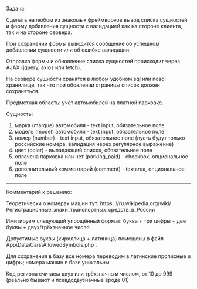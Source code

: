 Задача:

Сделать на любом из знакомых фреймворков 
вывод списка сущностей и форму добавления сущности 
с валидацией как на стороне клиента, так и на стороне сервера.

При сохранении формы 
выводится сообщение об успешном добавлении сущности 
или об ошибке валидации.

Отправка формы и обновление списка сущностей 
происходит через AJAX (jquery, axios или fetch).

На сервере сущности хранятся в любом удобном sql или nosql хранилище, 
так что при обовлении страницы список должен сохраняться.

Предметная область: учёт автомобилей на платной парковке.

Сущность:
1) марка (marque) автомобиля - text input, обязательное поле
2) модель (model) автомобиля - text input, обязательное поле
3) номер (number) - text input, обязательное поле (пусть будут только российские номера, валидация через регулярное выражение)
4) цвет (color) - выпадающий список, обязательное поле
5) оплачена парковка или нет (parking_paid) - checkbox, опциональное поле
6) дополнительный комментарий (comment) - textarea, опциональное поле

______________________

Комментарий к решению:

Теоретически о номерах машин тут:
https: //ru.wikipedia.org/wiki/Регистрационные_знаки_транспортных_средств_в_России

Имитируем следующий упрощённый формат: 
буква + три цифры + две буквы + двух/трёхзначное число

Допустимые буквы (кириллица + латиница) 
помещены в файл App\Data\Cars\AllowedSymbols.php .

Для сохранения в базу все номера переводим 
в латинские прописные и цифры;
номера машин в базе уникальны

Код региона считаем двух или трёхзначным числом,
от 10 до 999 (реально бывают и псевдодвузначные вроде 01)
